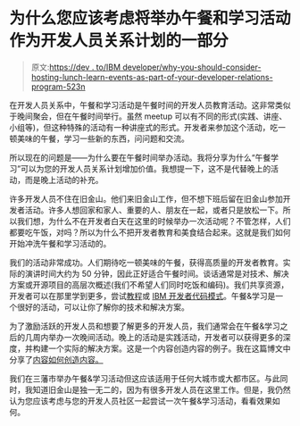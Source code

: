 # 为什么您应该考虑将举办午餐和学习活动作为开发人员关系计划的一部分

> 原文:[https://dev . to/IBM developer/why-you-should-consider-hosting-lunch-learn-events-as-part-of-your-developer-relations-program-523n](https://dev.to/ibmdeveloper/why-you-should-consider-hosting-lunch--learn-events-as-part-of-your-developer-relations-program-523n)

在开发人员关系中，午餐和学习活动是午餐时间的开发人员教育活动。这非常类似于晚间聚会，但在午餐时间举行。虽然 meetup 可以有不同的形式(实践、讲座、小组等)，但这种特殊的活动有一种讲座式的形式。开发者来参加这个活动，吃一顿美味的午餐，学习一些新的东西，问问题和交流。

所以现在的问题是——为什么要在午餐时间举办活动。我将分享为什么“午餐学习”可以为您的开发人员关系计划增加价值。我想提一下，这不是代替晚上的活动，而是晚上活动的补充。

许多开发人员不住在旧金山。他们来旧金山工作，但不想下班后留在旧金山参加开发者活动。许多人想回家和家人、重要的人、朋友在一起，或者只是放松一下。所以我们想，为什么不在开发者白天在这里的时候举办一次活动呢？不管怎样，人们都要吃午饭，对吗？所以为什么不把开发者教育和美食结合起来。这就是我们如何开始冲洗午餐和学习活动的。

我们的活动非常成功。人们期待吃一顿美味的午餐，获得高质量的开发者教育。实际的演讲时间大约为 50 分钟，因此正好适合午餐时间。谈话通常是对技术、解决方案或开源项目的高层次概述(我们不希望人们同时吃饭和编码)。我们共享资源，开发者可以在那里学到更多，尝试[教程](http://developer.ibm.com)或 [IBM 开发者代码模式](https://developer.ibm.com/patterns/)。午餐&学习是一个很好的活动，可以让你了解你的技术和解决方案。

为了激励活跃的开发人员和想要了解更多的开发人员，我们通常会在午餐&学习之后的几周内举办一次晚间活动。晚上的活动是实践活动，开发者可以获得更多的深度，并构建一个实际的解决方案。这是一个内容创造内容的例子。我在这篇博文中分享了[内容如何创造内容。](https://dev.to/ibmdeveloper/how-content-creates-content-3edj)

我们在三藩市举办午餐&学习活动但这应该适用于任何大城市或大都市区。与此同时，我知道旧金山是独一无二的，因为有很多开发人员在这里工作。但是，我仍然认为您应该考虑与您的开发人员社区一起尝试一次午餐&学习活动，看看效果如何。